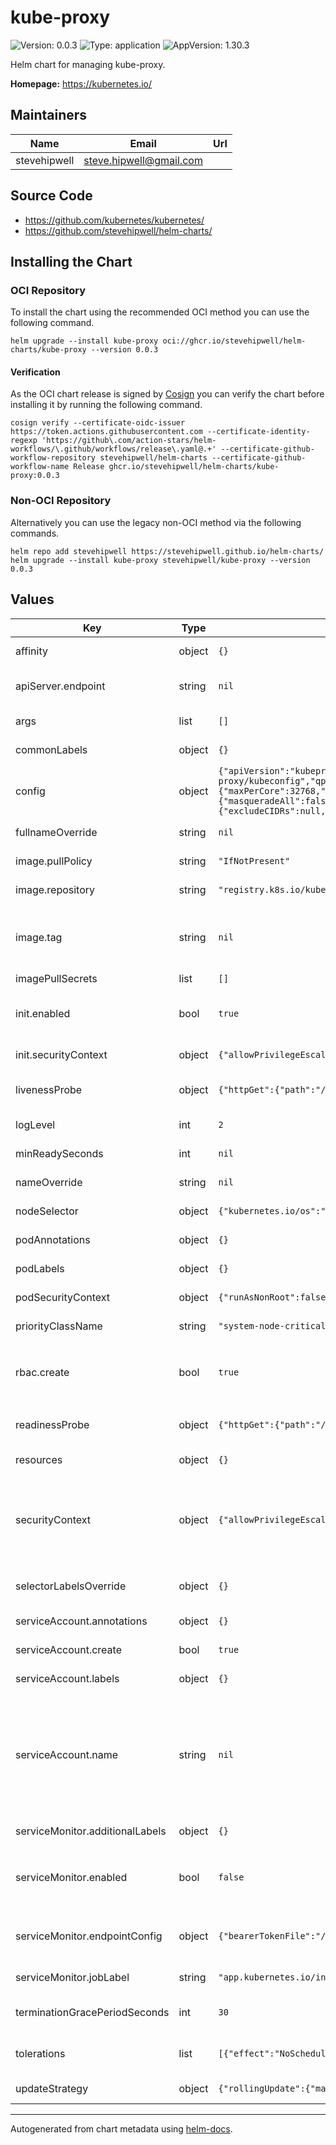 # kube-proxy

![Version: 0.0.3](https://img.shields.io/badge/Version-0.0.3-informational?style=flat-square) ![Type: application](https://img.shields.io/badge/Type-application-informational?style=flat-square) ![AppVersion: 1.30.3](https://img.shields.io/badge/AppVersion-1.30.3-informational?style=flat-square)

Helm chart for managing kube-proxy.

**Homepage:** <https://kubernetes.io/>

## Maintainers

| Name | Email | Url |
| ---- | ------ | --- |
| stevehipwell | <steve.hipwell@gmail.com> |  |

## Source Code

* <https://github.com/kubernetes/kubernetes/>
* <https://github.com/stevehipwell/helm-charts/>

## Installing the Chart

### OCI Repository

To install the chart using the recommended OCI method you can use the following command.

```shell
helm upgrade --install kube-proxy oci://ghcr.io/stevehipwell/helm-charts/kube-proxy --version 0.0.3
```

#### Verification

As the OCI chart release is signed by [Cosign](https://github.com/sigstore/cosign) you can verify the chart before installing it by running the following command.

```shell
cosign verify --certificate-oidc-issuer https://token.actions.githubusercontent.com --certificate-identity-regexp 'https://github\.com/action-stars/helm-workflows/\.github/workflows/release\.yaml@.+' --certificate-github-workflow-repository stevehipwell/helm-charts --certificate-github-workflow-name Release ghcr.io/stevehipwell/helm-charts/kube-proxy:0.0.3
```

### Non-OCI Repository

Alternatively you can use the legacy non-OCI method via the following commands.

```shell
helm repo add stevehipwell https://stevehipwell.github.io/helm-charts/
helm upgrade --install kube-proxy stevehipwell/kube-proxy --version 0.0.3
```

## Values

| Key | Type | Default | Description |
|-----|------|---------|-------------|
| affinity | object | `{}` | Affinity settings for pod scheduling. |
| apiServer.endpoint | string | `nil` | API server endpoint for kube-proxy to communicate with. |
| args | list | `[]` | Extra args for the default container. |
| commonLabels | object | `{}` | Labels to add to all chart resources. |
| config | object | `{"apiVersion":"kubeproxy.config.k8s.io/v1alpha1","bindAddress":"0.0.0.0","clientConnection":{"acceptContentTypes":"","burst":10,"contentType":"application/vnd.kubernetes.protobuf","kubeconfig":"/var/lib/kube-proxy/kubeconfig","qps":5},"clusterCIDR":"","configSyncPeriod":"15m0s","conntrack":{"maxPerCore":32768,"min":131072,"tcpCloseWaitTimeout":"1h0m0s","tcpEstablishedTimeout":"24h0m0s"},"enableProfiling":false,"healthzBindAddress":"0.0.0.0:10256","hostnameOverride":"","iptables":{"masqueradeAll":false,"masqueradeBit":14,"minSyncPeriod":"0s","syncPeriod":"30s"},"ipvs":{"excludeCIDRs":null,"minSyncPeriod":"0s","scheduler":"","syncPeriod":"30s"},"kind":"KubeProxyConfiguration","metricsBindAddress":"0.0.0.0:10249","mode":"iptables","nodePortAddresses":null,"oomScoreAdj":-999,"portRange":""}` | Configuration for kube-proxy. |
| fullnameOverride | string | `nil` | Override the full name of the chart. |
| image.pullPolicy | string | `"IfNotPresent"` | Image pull policy for the default container. |
| image.repository | string | `"registry.k8s.io/kube-proxy"` | Image repository for the default container. |
| image.tag | string | `nil` | Image tag for the default container, this will default to `.Chart.AppVersion` if not set. |
| imagePullSecrets | list | `[]` | Image pull secrets. |
| init.enabled | bool | `true` | If `true`, create an init container so the default container can be unprivileged. |
| init.securityContext | object | `{"allowPrivilegeEscalation":true,"privileged":true,"readOnlyRootFilesystem":true,"runAsNonRoot":false}` | Security context for the init container. |
| livenessProbe | object | `{"httpGet":{"path":"/livez","port":"http-health"}}` | Liveness probe configuration for the default container. |
| logLevel | int | `2` | Log level for kube-proxy. |
| minReadySeconds | int | `nil` | Min ready seconds for the `DaemonSet`. |
| nameOverride | string | `nil` | Override the name of the chart. |
| nodeSelector | object | `{"kubernetes.io/os":"linux"}` | Node labels to match for pod scheduling. |
| podAnnotations | object | `{}` | Annotations to add to the pod. |
| podLabels | object | `{}` | Labels to add to the pod. |
| podSecurityContext | object | `{"runAsNonRoot":false}` | Security context for the pod. |
| priorityClassName | string | `"system-node-critical"` | Priority class name for the pod. |
| rbac.create | bool | `true` | If `true`, create a `ClusterRole` & `ClusterRoleBinding` with access to the Kubernetes API. |
| readinessProbe | object | `{"httpGet":{"path":"/healthz","port":"http-health"}}` | Readiness probe configuration for the default container. |
| resources | object | `{}` | Resources for the default container. |
| securityContext | object | `{"allowPrivilegeEscalation":false,"capabilities":{"add":["NET_ADMIN","SYS_RESOURCE"]},"privileged":false,"readOnlyRootFilesystem":true,"runAsNonRoot":false}` | Security context for the default container; if init is disabled then this needs to be modified to make the default container privileged. |
| selectorLabelsOverride | object | `{}` | If configured replace the default selector labels with these. |
| serviceAccount.annotations | object | `{}` | Annotations to add to the service account. |
| serviceAccount.create | bool | `true` | If `true`, create a new `ServiceAccount`. |
| serviceAccount.labels | object | `{}` | Labels to add to the service account. |
| serviceAccount.name | string | `nil` | If this is set and `serviceAccount.create` is `true` this will be used for the created `ServiceAccount` name, if set and `serviceAccount.create` is `false` then this will define an existing `ServiceAccount` to use. |
| serviceMonitor.additionalLabels | object | `{}` | Additional labels for the `ServiceMonitor`. |
| serviceMonitor.enabled | bool | `false` | If `true`, create a `ServiceMonitor` resource to support the _Prometheus Operator_. |
| serviceMonitor.endpointConfig | object | `{"bearerTokenFile":"/var/run/secrets/kubernetes.io/serviceaccount/token"}` | Additional endpoint configuration for the default `ServiceMonitor` endpoint. |
| serviceMonitor.jobLabel | string | `"app.kubernetes.io/instance"` | Label used to define the scrape job name. |
| terminationGracePeriodSeconds | int | `30` | Termination grace period for the pod in seconds. |
| tolerations | list | `[{"effect":"NoSchedule","operator":"Exists"},{"effect":"NoExecute","operator":"Exists"}]` | Node taints which will be tolerated for pod scheduling. |
| updateStrategy | object | `{"rollingUpdate":{"maxSurge":0,"maxUnavailable":"10%"},"type":"RollingUpdate"}` | Update strategy for the `DaemonSet`. |

----------------------------------------------

Autogenerated from chart metadata using [helm-docs](https://github.com/norwoodj/helm-docs/).
